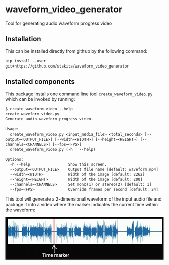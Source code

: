 # waveform_video_generator

Tool for generating audio waveform progress video

## Installation

This can be installed directly from github by the following command:

```
pip install --user git+https://github.com/stakita/waveform_video_generator
```

## Installed components

This package installs one command line tool `create_waveform_video.py` which can be invoked by running:

```
$ create_waveform_video --help
create_waveform_video.py
Generate audio waveform progress video.

Usage:
  create_waveform_video.py <input_media_file> <total_seconds> [--output=<OUTPUT_FILE>] [--width=<WIDTH>] [--height=<HEIGHT>] [--channels=<CHANNELS>] [--fps=<FPS>]
  create_waveform_video.py (-h | --help)

Options:
  -h --help                 Show this screen.
  --output=<OUTPUT_FILE>    Output file name [default: waveform.mp4]
  --width=<WIDTH>           Width of the image [default: 2262]
  --height=<HEIGHT>         Width of the image [default: 200]
  --channels=<CHANNELS>     Set mono(1) or stereo(2) [default: 1]
  --fps=<FPS>               Override frames per second [default: 24]
```

This tool will generate a 2-dimensional waveform of the input audio file and package it into a video where the marker indicates the current time within the waveform:

![Example waveform](./docs/example_waveform.png)

